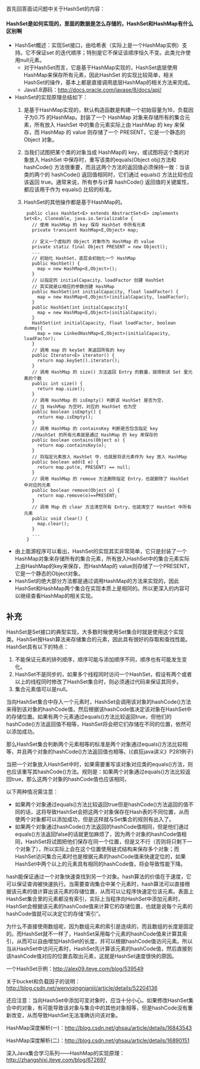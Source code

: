 首先回答面试问题中关于HashSet的内容：
#### HashSet是如何实现的，里面的数据是怎么存储的，HashSet和HashMap有什么区别啊
* HashSet概述：实现Set接口，由哈希表（实际上是一个HashMap实例）支持。它不保证set 的迭代顺序；特别是它不保证该顺序恒久不变。此类允许使用null元素。
  * 对于HashSet而言，它是基于HashMap实现的，HashSet底层使用HashMap来保存所有元素，因此HashSet 的实现比较简单，相关HashSet的操作，基本上都是直接调用底层HashMap的相关方法来完成。
  * Java1.8源码：http://docs.oracle.com/javase/8/docs/api/
* HashSet的实现原理总结如下：
  1. 是基于HashMap实现的，默认构造函数是构建一个初始容量为16，负载因子为0.75 的HashMap。封装了一个 HashMap 对象来存储所有的集合元素，所有放入 HashSet 中的集合元素实际上由 HashMap 的 key 来保存，而 HashMap 的 value 则存储了一个 PRESENT，它是一个静态的 Object 对象。
  2. 当我们试图把某个类的对象当成 HashMap的 key，或试图将这个类的对象放入 HashSet 中保存时，重写该类的equals(Object obj)方法和 hashCode() 方法很重要，而且这两个方法的返回值必须保持一致：当该类的两个的 hashCode() 返回值相同时，它们通过 equals() 方法比较也应该返回 true。通常来说，所有参与计算 hashCode() 返回值的关键属性，都应该用于作为 equals() 比较的标准。
  3. HashSet的其他操作都是基于HashMap的。

          public class HashSet<E> extends AbstractSet<E> implements Set<E>, Cloneable, java.io.Serializable {   
            // 使用 HashMap 的 key 保存 HashSet 中所有元素  
            private transient HashMap<E,Object> map;

            // 定义一个虚拟的 Object 对象作为 HashMap 的 value   
            private static final Object PRESENT = new Object();   
            ...   
            // 初始化 HashSet，底层会初始化一个 HashMap   
            public HashSet() {   
              map = new HashMap<E,Object>();   
            }   
            // 以指定的 initialCapacity、loadFactor 创建 HashSet   
            // 其实就是以相应的参数创建 HashMap   
            public HashSet(int initialCapacity, float loadFactor) {   
              map = new HashMap<E,Object>(initialCapacity, loadFactor);   
            }   
            public HashSet(int initialCapacity){   
              map = new HashMap<E,Object>(initialCapacity);   
            }   
            HashSet(int initialCapacity, float loadFactor, boolean dummy){   
              map = new LinkedHashMap<E,Object>(initialCapacity, loadFactor);   
            }   
            // 调用 map 的 keySet 来返回所有的 key   
            public Iterator<E> iterator() {   
              return map.keySet().iterator();   
            }   
            // 调用 HashMap 的 size() 方法返回 Entry 的数量，就得到该 Set 里元素的个数  
            public int size() {   
              return map.size();   
            }   
            // 调用 HashMap 的 isEmpty() 判断该 HashSet 是否为空，  
            // 当 HashMap 为空时，对应的 HashSet 也为空  
            public boolean isEmpty() {   
              return map.isEmpty();   
            }   
            // 调用 HashMap 的 containsKey 判断是否包含指定 key   
            //HashSet 的所有元素就是通过 HashMap 的 key 来保存的  
            public boolean contains(Object o) {   
              return map.containsKey(o);   
            }   
            // 将指定元素放入 HashSet 中，也就是将该元素作为 key 放入 HashMap   
            public boolean add(E e) {   
              return map.put(e, PRESENT) == null;   
            }   
            // 调用 HashMap 的 remove 方法删除指定 Entry，也就删除了 HashSet 中对应的元素  
            public boolean remove(Object o) {   
              return map.remove(o)==PRESENT;   
            }   
            // 调用 Map 的 clear 方法清空所有 Entry，也就清空了 HashSet 中所有元素  
            public void clear() {   
              map.clear();   
            }   
            ...   
          }
* 由上面源程序可以看出，HashSet的实现其实非常简单，它只是封装了一个HashMap对象来存储所有的集合元素，所有放入HashSet中的集合元素实际上由HashMap的key来保存，而HashMap的 value则存储了一个PRESENT，它是一个静态的Object对象。
* HashSet的绝大部分方法都是通过调用HashMap的方法来实现的，因此HashSet和HashMap两个集合在实现本质上是相同的。所以更深入的内容可以继续查看HashMap的相关实现。

## 补充
HashSet是Set接口的典型实现，大多数时候使用Set集合时就是使用这个实现类。HashSet按Hash算法来存储集合的元素，因此具有很好的存取和查找性能。HashSet具有以下的特点：
1. 不能保证元素的排列顺序，顺序可能与添加顺序不同，顺序也有可能发生变化。
2. HashSet不是同步的，如果多个线程同时访问一个HashSet，假设有两个或者以上的线程同时修改了HashSet集合时，则必须通过代码来保证其同步。
3. 集合元素值可以是null。

当向HashSet集合中存入一个元素时，HashSet会调用该对象的hashCode()方法来得到该对象的hashCode值，然后根据该hashCode值决定该对象在HashSet中的存储位置。如果有两个元素通过equals()方法比较返回true，但他们的hashCode()方法返回值不相等，HashSet将会把它们存储在不同的位置，依然可以添加成功。

那么HashSet集合判断两个元素相等的标准是两个对象通过equals()方法比较相等，并且两个对象的hashCode()方法返回值也相等。(《疯狂java讲义》P281例子)

当把一个对象放入HashSet中时，如果需要重写该对象对应类的equals()方法，则也应该重写其hashCode()方法。规则是：如果两个对象通过equals()方法比较返回true，那么这两个对象的hashCode值也应该相同，

以下两种情况需注意：
* 如果两个对象通过equals()方法比较返回true但是hashCode()方法返回的值不同的话，这将导致HashSet会把这两个对象保存在Hash表的不同位置，从而使两个对象都可以添加成功，但是这样就与Set集合的规则有出入了。
* 如果两个对象通过hashCode()方法返回的hashCode值相同，但是他们通过equals()方法返回false的话就更加麻烦了，因为两个对象的hashCode值相同，HashSet将试图把他们保存在同一个位置，但是又不行（否则将只剩下一个对象了），所以实际上会在这个位置使用链式结构来保存多个对象；而HashSet访问集合元素时也是根据元素的hashCode值来快速定位的，如果HashSet中两个以上的元素具有相同的hashCode值，将会导致性能下降。

hash能保证通过一个对象快速查找到另一个对象。hash算法的价值在于速度，它可以保证查询被快速执行。当需要查询集合中某个元素时，hash算法可以直接根据该元素的值计算出该元素的存储位置，从而可以让程序快速定位该元素。表面上HashSet集合里的元素都没有索引，实际上当程序向HashSet中添加元素时，HashSet会根据该元素的hashCode值来计算它的存储位置，也就是说每个元素的hashCode值就可以决定它的存储“索引”。

为什么不直接使用数组呢，因为数组元素的索引是连续的，而且数组的长度是固定的。而HashSet就不一样了，HashSet采用每个元素的hashCode值来计算其索引，从而可以自由增加HashSet的长度，并可以根据hashCode值访问元素。所以当从HashSet中访问元素时，HashSet先计算该元素的hashCode值，然后直接到该hashCode值对应的位置去取出元素，这就是HashSet速度很快的原因。

一个HashSet示例：http://alex09.iteye.com/blog/539549

关于bucket和负载因子的说明：http://blog.csdn.net/wenyiqingnianiii/article/details/52204136

还应注意：当向HashSet中添加可变对象时，应当十分小心。如果修改HashSet集合中的对象，有可能导致该对象与集合中的其他对象相等，但是hashCode没有重新改变，从而导致HashSet无法准确访问该对象。

HashMap深度解析(一)：http://blog.csdn.net/ghsau/article/details/16843543

HashMap深度解析(二)：http://blog.csdn.net/ghsau/article/details/16890151

深入Java集合学习系列——HashMap的实现原理：http://zhangshixi.iteye.com/blog/672697
